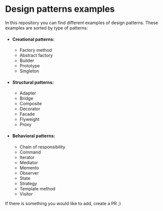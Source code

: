 # Design patterns  examples

In this repository you can find different examples of design patterns.
These examples are sorted by type of patterns:
* #### Creational patterns:
    * Factory method
    * Abstract factory
    * Builder
    * Prototype
    * Singleton
* #### Structural patterns:
    * Adapter
    * Bridge
    * Composite
    * Decorator
    * Facade
    * Flyweight
    * Proxy
* #### Behavioral patterns:
    * Chain of responsibility
    * Command
    * Iterator
    * Mediator
    * Memento
    * Observer
    * State
    * Strategy
    * Template method
    * Visitor
    
If there is something you would like to add, create a PR ;)